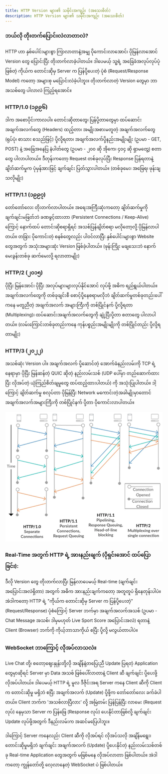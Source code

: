 ```yaml
---
title: HTTP Version များ၏ သမိုင်းအကျဉ်း (အသေးစိတ်)
description: HTTP Version များ၏ သမိုင်းအကျဉ်း (အသေးစိတ်)
---
```


### ဘယ်လို တိုးတက်ပြောင်းလဲလာတာလဲ?

HTTP ဟာ နှစ်ပေါင်းများစွာ ကြာလာတာနဲ့အမျှ ပိုကောင်းလာအောင်၊ ပိုမြန်လာအောင် Version တွေ ပြောင်းပြီး တိုးတက်လာခဲ့ပါတယ်။ ဒါပေမယ့် သူ့ရဲ့ အခြေခံအလုပ်လုပ်ပုံဖြစ်တဲ့ ကိုယ်က တောင်းဆိုမှ Server က ပြန်ပို့ပေးတဲ့ ပုံစံ (Request/Response Model) ကတော့ အများစု မပြောင်းလဲခဲ့ပါဘူး။ တိုးတက်လာတဲ့ Version တွေမှာ ဘာအသစ်တွေ ပါလာလဲ ကြည့်ရအောင်။

### HTTP/1.0 (၁၉၉၆)

ဒါက အစောပိုင်းကာလပါ။ တောင်းဆိုတာတွေ၊ ပြန်ပို့တာတွေမှာ ထပ်ဆောင်းအချက်အလက်တွေ (Headers) ထည့်တာ၊ အမျိုးအစားမတူတဲ့ အချက်အလက်တွေ (ရုပ်ပုံ၊ စာသား စသည်ဖြင့်) ပို့လို့ရတာ၊ အချက်အလက်ပို့နည်းအမျိုးမျိုး (ဥပမာ - GET, POST) နဲ့ အခြေအနေပြ နံပါတ်တွေ (ဥပမာ - ၂၀၀ ဆို အိုကေ၊ ၄၀၄ ဆို ရှာမတွေ့) စတာတွေ ပါလာပါတယ်။ ဒီတုန်းကတော့ Request တစ်ခုလုပ်ပြီး Response ပြန်ရတာနဲ့ ချိတ်ဆက်မှုက ပုံမှန်အားဖြင့် ချက်ချင်း ပြတ်သွားပါတယ်။ (တစ်ခုမေး၊ အဖြေရ၊ ဖုန်းချသလိုမျိုး)

### HTTP/1.1 (၁၉၉၇)

တော်တော်လေး တိုးတက်လာပါတယ်။ အရေးအကြီးဆုံးကတော့ ချိတ်ဆက်မှုကို ချက်ချင်းမဖြတ်ဘဲ ခဏဖွင့်ထားတာ (Persistent Connections / Keep-Alive) ကြောင့် နောက်ထပ် တောင်းဆိုစရာရှိရင် အသစ်ပြန်ချိတ်စရာ မလိုတော့လို့ ပိုမြန်လာပါတယ်။ တခြား ပိုကောင်းတဲ့ စနစ်တွေလည်း ပါဝင်လာပြီး နှစ်ပေါင်းများစွာ Website တွေအတွက် အသုံးအများဆုံး Version ဖြစ်ခဲ့ပါတယ်။ (ဖုန်းကြိုး မချသေးဘဲ နောက်မေးခွန်းတစ်ခု ဆက်မေးလို့ ရလာတာမျိုး)

### HTTP/2 (၂၀၁၅)

ပိုပြီး မြန်အောင်၊ ပိုပြီး အလုပ်များများလုပ်နိုင်အောင် လုပ်ဖို့ အဓိက ရည်ရွယ်ပါတယ်။ အချက်အလက်တွေကို တစ်ခုချင်းစီ စောင့်ပို့နေစရာမလိုဘဲ ချိတ်ဆက်မှုတစ်ခုတည်းပေါ်ကနေ မတူညီတဲ့ အချက်အလက် အများကြီးကို တစ်ပြိုင်နက် ပို့လို့ရတာ (Multiplexing)၊ ထပ်ဆောင်းအချက်အလက်တွေကို ချုံ့ပြီးပို့တာ စတာတွေ ပါလာပါတယ်။ (လမ်းကြောင်းတစ်ခုတည်းကနေ ကုန်ပစ္စည်းအမျိုးမျိုးကို တစ်ပြိုင်တည်း ပို့လို့ရတာမျိုး)

### HTTP/3 (၂၀၂၂)

အသစ်ဆုံး Version ပါ။ အချက်အလက် ပို့ဆောင်တဲ့ အောက်ခံနည်းလမ်းကို TCP ရဲ့နေရာမှာ ပိုပြီး မြန်ဆန်တဲ့ QUIC ဆိုတဲ့ နည်းလမ်းသစ် (UDP ပေါ်မှာ တည်ဆောက်ထားပြီး လိုအပ်တဲ့ ယုံကြည်စိတ်ချမှုတွေ ထပ်ထည့်ထားပါတယ်) ကို အသုံးပြုပါတယ်။ ဒါ့ကြောင့် ချိတ်ဆက်မှု စလုပ်တာ ပိုမြန်ပြီး Network မကောင်းတဲ့အခါမျိုးမှာတောင် အချက်အလက်အများကြီးကို တစ်ပြိုင်နက် ပို့တာ ပိုကောင်းလာပါတယ်။

![http versions diagram](/src/assets/http-versions.webp)

### Real-Time အတွက် HTTP ရဲ့ အားနည်းချက် (ပိုရှင်းအောင် ထပ်ပြောခြင်း):

ဒီလို Version တွေ တိုးတက်လာပြီး မြန်လာပေမယ့် Real-time (ချက်ချင်းအပြောင်းအလဲရှိတာ) အတွက် အဓိက အားနည်းချက်ကတော့ အတူတူပဲ ရှိနေတုန်းပါပဲ။ အဲဒါကတော့ HTTP ရဲ့ "ကိုယ်က တောင်းဆိုမှ Server က ပြန်ပို့ပေးတဲ့" (Request/Response) ပုံစံကြောင့် Server ဘက်မှာ အချက်အလက်အသစ် (ဥပမာ - Chat Message အသစ်၊ ဒါမှမဟုတ် Live Sport Score အပြောင်းအလဲ) ရတာနဲ့ Client (Browser) ဘက်ကို ကိုယ့်ဘာသာကိုယ် စပြီး ပို့လို့ မလွယ်တာပါပဲ။

### WebSocket ဘာကြောင့် လိုအပ်လာသလဲ။

Live Chat တို့၊ စတော့ဈေးနှုန်းတို့လို အချိန်နဲ့တပြေးညီ Update ပြရတဲ့ Application တွေမှာဆိုရင် Server မှာ Data အသစ် ဖြစ်ပေါ်လာတာနဲ့ Client ဆီ ချက်ချင်း ပို့ပေးဖို့ လိုအပ်ပါတယ်။ ဒါပေမယ့် HTTP ရဲ့ မူလ ဒီဇိုင်းအရ Server ကနေ Client ဆီကို Client က တောင်းဆိုမှု မရှိဘဲ စပြီး အချက်အလက် (Update) ပို့ဖို့က တော်တော်လေး ခက်ခဲပါတယ်။ Client ဘက်က 'အသစ်လာပြီလား' လို့ အမြဲတမ်း ပြန်ပြန်ပြီး လာမေး (Request လုပ်) နေမှသာ Server က ပြန်ဖြေ (Response လုပ်) ပေးနိုင်တာဖြစ်လို့ ချက်ချင်း Update လုပ်ဖို့အတွက် ဒီနည်းလမ်းက အဆင်မပြေပါဘူး။

ဒါကြောင့် Server ကနေလည်း Client ဆီကို လိုအပ်ရင် လိုအပ်သလို အချိန်မရွေး၊ တောင်းဆိုမှုမရှိဘဲ ချက်ချင်း အချက်အလက် (Update) ပို့ပေးနိုင်တဲ့ နည်းလမ်းသစ်တစ်ခု Real-time Application တွေအတွက် မဖြစ်မနေ လိုအပ်လာတာ ဖြစ်ပါတယ်။ အဲဒါကတော့ ကျွန်တော်တို့ လေ့လာနေတဲ့ WebSocket ပဲ ဖြစ်ပါတယ်။
